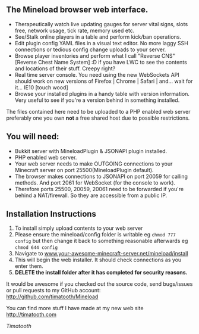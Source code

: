 ## The Mineload browser web interface.

* Therapeutically watch live updating gauges for server vital signs, slots free, network usage, tick rate, memory used etc.
* See/Stalk online players in a table and perform kick/ban operations.
* Edit plugin config YAML files in a visual text editor. No more laggy SSH connections or tedious config change uploads to your server.
* Browse player inventories and perform what I call "Reverse CNS" [Reverse Chest Name System] :D if you have LWC to see the contents and locations of their stuff. Creepy right?
* Real time server console. You need using the new WebSockets API should work on new versions of Firefox | Chrome | Safari | and... wait for it... IE10 [touch wood]
* Browse your installed plugins in a handy table with version information. Very useful to see if you're a version behind in something installed.

The files contained here need to be uploaded to a PHP enabled
web server preferably one you own **not** a free shared host due to possible restrictions.

## You will need:
* Bukkit server with MineloadPlugin & JSONAPI plugin installed.
* PHP enabled web server.
* Your web server needs to make OUTGOING connections to your Minecraft server on port 25500(MineloadPlugin default).
* The browser makes connections to JSONAPI on port 20059 for calling methods. And port 2061 for WebSocket (for the console to work).
* Therefore ports 25500, 20059, 20061 need to be forwarded if you're behind a NAT/firewall. So they are accessible from a public IP.

## Installation Instructions

1. To install simply upload contents to your web server
2. Please ensure the mineload/config folder is writable eg ```chmod 777 config``` but then change it back to something reasonable afterwards eg ```chmod 644 config```
3. Navigate to www.your-awesome-minecraft-server.net/mineload/install
4. This will begin the web installer. It should check connections as you enter them.
5. **DELETE the install folder after it has completed for security reasons.**

It would be awesome if you checked out the source code, send bugs/issues 
or pull requests to my GitHub account: http://github.com/timatooth/Mineload

You can find more stuff I have made at my new web site http://timatooth.com

*Timatooth*